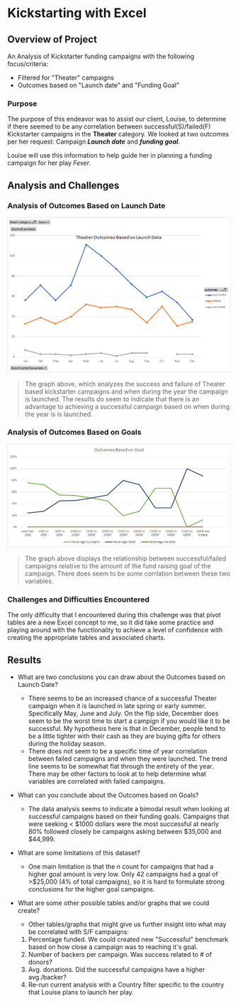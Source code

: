 # Kickstarting with Excel

## Overview of Project

An Analysis of Kickstarter funding campaigns with the following focus/criteria:
- Filtered for "Theater" campaigns
- Outcomes based on "Launch date" and "Funding Goal"

### Purpose

  The purpose of this endeavor was to assist our client, Louise, to determine if there seemed to be any correlation between successful(S)/failed(F) Kickstarter campaigns in the **Theater** category. We looked at two outcomes per her request: Campaign ***Launch date*** and ***funding goal***.
  
  Louise will use this information to help guide her in planning a funding campaign for her play *Fever*.

## Analysis and Challenges

### Analysis of Outcomes Based on Launch Date

![Outcomes vs. Launch Date](/Resources/Theater_Outcomes_vs_Launch.png)

> The graph above, which analyzes the success and failure of Theater based kickstarter campaigns and when during the year the campaign is launched. The results do seem to indicate that there is an advantage to achieving a successful campaign based on when during the year is is launched. 

### Analysis of Outcomes Based on Goals

![Outcomes vs. Goal](/Resources/Outcomes_vs_Goals.png)

> The graph above displays the relationship between successful/failed campaigns relative to the amount of the fund raising goal of the campaign. There does seem to be some corrlation between these two variables.

### Challenges and Difficulties Encountered

The only difficulty that I encountered during this challenge was that pivot tables are a new Excel concept to me, so it did take some practice and playing around with the functionality to achieve a level of confidence with creating the appropriate tables and associated charts. 

## Results

- What are two conclusions you can draw about the Outcomes based on Launch Date?
  - There seems to be an increased chance of a successful Theater campaign when it is launched in late spring or early summer. Specifically May, June and July. On the flip side, December does seem to be the worst time to start a campign if you would like it to be successful. My hypothesis here is that in December, people tend to be a little tighter with their cash as they are buying gifts for others during the holiday season. 
  - There does not seem to be a specific time of year correlation between failed campaigns and when they were launched. The trend line seems to be somewhat flat through the entirety of the year. There may be other factors to look at to help determine what variables are correlated with failed campaigns. 

- What can you conclude about the Outcomes based on Goals?
  - The data analysis seems to indicate a bimodal result when looking at successful campaigns based on their funding goals. Campaigns that were seeking < $1000 dollars were the most successful at nearly 80% followed closely be campaigns asking between $35,000 and $44,999.

- What are some limitations of this dataset?
  - One main limitation is that the n count for campaigns that had a higher goal amount is very low. Only 42 campaigns had a goal of >$25,000 (4% of total campaigns), so it is hard to formulate strong conclusions for the higher goal campaigns.

- What are some other possible tables and/or graphs that we could create?

  - Other tables/graphs that might give us further insight into what may be correlated with S/F campaigns:
  
   1. Percentage funded. We could created new "Successful" benchmark based on how close a campaign was to reaching it's goal.
   2. Number of backers per campaign. Was success related to # of donors?
   3. Avg. donations. Did the successful campaigns have a higher avg./backer?
   4. Re-run current analysis with a Country filter specific to the country that Louise plans to launch her play.
